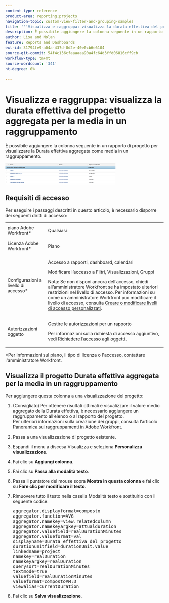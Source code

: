 ```yaml
---
content-type: reference
product-area: reporting;projects
navigation-topic: custom-view-filter-and-grouping-samples
title: '''Visualizza e raggruppa: visualizza la durata effettiva del progetto aggregata per la media in un raggruppamento"'
description: È possibile aggiungere la colonna seguente in un rapporto di progetto per visualizzare la Durata effettiva aggregata come media in un raggruppamento.
author: Lisa and Nolan
feature: Reports and Dashboards
exl-id: 31794fe9-a04a-437d-8d2e-40e0cb6e6104
source-git-commit: 54f4c136cfaaaaaa90a4fc64d3ffd06816cff9cb
workflow-type: tm+mt
source-wordcount: '341'
ht-degree: 0%

---
```


# Visualizza e raggruppa: visualizza la durata effettiva del progetto aggregata per la media in un raggruppamento

È possibile aggiungere la colonna seguente in un rapporto di progetto per visualizzare la Durata effettiva aggregata come media in un raggruppamento.

![project_with_aggregate_effettivo_duration_in_group_view.png](assets/project-with-aggregate-actual-duration-in-grouping-view-350x65.png)

## Requisiti di accesso

Per eseguire i passaggi descritti in questo articolo, è necessario disporre dei seguenti diritti di accesso:

<table style="table-layout:auto"> 
 <col> 
 <col> 
 <tbody> 
  <tr> 
   <td role="rowheader">piano Adobe Workfront*</td> 
   <td> <p>Qualsiasi</p> </td> 
  </tr> 
  <tr> 
   <td role="rowheader">Licenza Adobe Workfront*</td> 
   <td> <p>Piano </p> </td> 
  </tr> 
  <tr> 
   <td role="rowheader">Configurazioni a livello di accesso*</td> 
   <td> <p>Accesso a rapporti, dashboard, calendari</p> <p>Modificare l’accesso a Filtri, Visualizzazioni, Gruppi</p> <p>Nota: Se non disponi ancora dell’accesso, chiedi all’amministratore Workfront se ha impostato ulteriori restrizioni nel livello di accesso. Per informazioni su come un amministratore Workfront può modificare il livello di accesso, consulta <a href="../../../administration-and-setup/add-users/configure-and-grant-access/create-modify-access-levels.md" class="MCXref xref">Creare o modificare livelli di accesso personalizzati</a>.</p> </td> 
  </tr> 
  <tr> 
   <td role="rowheader">Autorizzazioni oggetto</td> 
   <td> <p>Gestire le autorizzazioni per un rapporto</p> <p>Per informazioni sulla richiesta di accesso aggiuntivo, vedi <a href="../../../workfront-basics/grant-and-request-access-to-objects/request-access.md" class="MCXref xref">Richiedere l’accesso agli oggetti </a>.</p> </td> 
  </tr> 
 </tbody> 
</table>

&#42;Per informazioni sul piano, il tipo di licenza o l&#39;accesso, contattare l&#39;amministratore Workfront.

## Visualizza il progetto Durata effettiva aggregata per la media in un raggruppamento

Per aggiungere questa colonna a una visualizzazione del progetto:

1. (Consigliato) Per ottenere risultati ottimali e visualizzare il valore medio aggregato della Durata effettiva, è necessario aggiungere un raggruppamento all’elenco o al rapporto del progetto.\
   Per ulteriori informazioni sulla creazione dei gruppi, consulta l’articolo [Panoramica sui raggruppamenti in Adobe Workfront](../../../reports-and-dashboards/reports/reporting-elements/groupings-overview.md).

1. Passa a una visualizzazione di progetto esistente.
1. Espandi il menu a discesa Visualizza e seleziona **Personalizza visualizzazione**.
1. Fai clic su **Aggiungi colonna**.
1. Fai clic su **Passa alla modalità testo**.
1. Passa il puntatore del mouse sopra **Mostra in questa colonna** e fai clic su **Fare clic per modificare il testo**.

1. Rimuovere tutto il testo nella casella Modalità testo e sostituirlo con il seguente codice:

   <pre>aggregator.displayformat=composto <br>aggregator.function=AVG <br>aggregator.namekey=view.relatedcolumn <br>aggregator.namekeyargkey=attualduration <br>aggregator.valuefield=realDurationMinutes <br>aggregator.valueformat=val <br>displayname=Durata effettiva del progetto <br>durationunitfield=durationUnit.value <br>linkedname=project <br>namekey=realDuration <br>namekeyargkey=realDuration <br>querysort=realDurationMinutes <br>textmode=true <br>valuefield=realDurationMinutes <br>valueformat=composto#M:D <br>viewalias=currentDuration</pre>

1. Fai clic su **Salva visualizzazione**.
